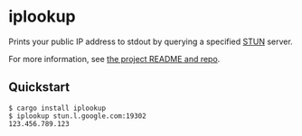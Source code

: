 # iplookup

Prints your public IP address to stdout by querying a specified [STUN](https://tools.ietf.org/html/rfc5389) server.

For more information, see [the project README and repo](https://github.com/nickbp/iplookup).

## Quickstart

```
$ cargo install iplookup
$ iplookup stun.l.google.com:19302
123.456.789.123
```
